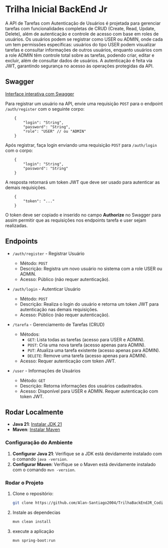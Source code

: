 # Trilha Inicial BackEnd Jr

A API de Tarefas com Autenticação de Usuários é projetada para gerenciar tarefas com funcionalidades completas de CRUD (Create, Read, Update, Delete), além de autenticação e controle de acesso com base em roles de usuários. Os usuários podem se registrar como USER ou ADMIN, onde cada um tem permissões específicas: usuários do tipo USER podem visualizar tarefas e consultar informações de outros usuários, enquanto usuários com a role ADMIN têm controle total sobre as tarefas, podendo criar, editar e excluir, além de consultar dados de usuários. A autenticação é feita via JWT, garantindo segurança no acesso às operações protegidas da API.

## Swagger
[Interface interativa com Swagger](https://trilhabackendjr-jun15-production-1e59.up.railway.app/swagger-ui/index.html#/)

Para registrar um usuário na API, envie uma requisição ``POST`` para o endpoint ``/auth/register`` com o seguinte corpo:
```    
    {
        "login": "String",
        "password": "String",
        "role": "USER" // ou "ADMIN"
    }
```
Após registrar, faça login enviando uma requisição ``POST`` para ``/auth/login`` com o corpo:
```    
    {
        "login": "String",
        "password": "String"
    }
```
A resposta retornará um token JWT que deve ser usado para autenticar as demais requisições.
```
    {
        "token": "..."
    }
```
O token deve ser copiado e inserido no campo **Authorize** no Swagger para assim permitir que as requisições nos endpoints tarefa e user sejam realizadas.

## Endpoints
- ``/auth/register`` - Registrar Usuário

    - Método: ``POST``
    - Descrição: Registra um novo usuário no sistema com a role USER ou ADMIN.
    - Acesso: Público (não requer autenticação).

- ``/auth/login`` - Autenticar Usuário

    - Método: ``POST``
    - Descrição: Realiza o login do usuário e retorna um token JWT para autenticação nas demais requisições.
    - Acesso: Público (não requer autenticação).

- ``/tarefa`` - Gerenciamento de Tarefas (CRUD)

    - Métodos:
        - ``GET``: Lista todas as tarefas (acesso para USER e ADMIN).
        - ``POST``: Cria uma nova tarefa (acesso apenas para ADMIN).
        - ``PUT``: Atualiza uma tarefa existente (acesso apenas para ADMIN).
        - ``DELETE``: Remove uma tarefa (acesso apenas para ADMIN).
    - Acesso: Requer autenticação com token JWT.

- ``/user`` - Informações de Usuários

    - Método: ``GET``
    - Descrição: Retorna informações dos usuários cadastrados.
    - Acesso: Disponível para USER e ADMIN. Requer autenticação com token JWT.

## Rodar Localmente

- **Java 21**: [Instalar JDK 21](https://www.oracle.com/br/java/technologies/downloads/)
- **Maven**: [Instalar Maven](https://maven.apache.org/install.html)

### Configuração do Ambiente

1. **Configurar Java 21**: Verifique se a JDK está devidamente instalado com o comando `java -version`.
2. **Configurar Maven**: Verifique se o Maven está devidamente instalado com o comando `mvn -version`.

### Rodar o Projeto

1. Clone o repositório:
   ```bash
   git clone https://github.com/Alan-Santiago2004/TrilhaBackEndJR_CodigoCerto.git

2. Instale as dependecias
    ```bash
    mvn clean install

3. execute a aplicação
    ```bash
    mvn spring-boot:run

